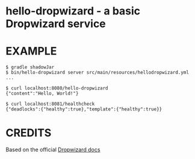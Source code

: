 # hello-dropwizard - a basic Dropwizard service

# EXAMPLE

```
$ gradle shadowJar
$ bin/hello-dropwizard server src/main/resources/hellodropwizard.yml
...

$ curl localhost:8080/hello-dropwizard
{"content":"Hello, World!"}

$ curl localhost:8081/healthcheck
{"deadlocks":{"healthy":true},"template":{"healthy":true}}
```

# CREDITS

Based on the official [Dropwizard docs](http://www.dropwizard.io/0.7.1/docs/getting-started.html)
